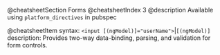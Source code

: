 @cheatsheetSection
Forms
@cheatsheetIndex 3
@description
Available using `platform_directives` in pubspec

@cheatsheetItem
syntax:
`<input [(ngModel)]="userName">`|`[(ngModel)]`
description:
Provides two-way data-binding, parsing, and validation for form controls.
